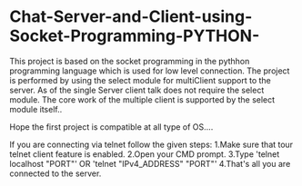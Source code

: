 # Chat-Server-and-Client-using-Socket-Programming-PYTHON-
This project is based on the socket programming in the pythhon programming language which is used for low level connection.
The project is performed by using the select module for multiClient support to the server.
As of the single Server client talk does not require the select module.
The core work of the multiple client is supported by the select module itself..

Hope the first project is compatible at all type of OS....  


If you are connecting via telnet follow the given steps:
  1.Make sure that tour telnet client feature is enabled.
  2.Open your CMD prompt.
  3.Type 'telnet localhost "PORT"' OR 'telnet "IPv4_ADDRESS" "PORT"'
  4.That's all you are connected to the server.
